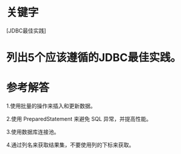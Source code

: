 # 关键字

[JDBC最佳实践]

# 列出5个应该遵循的JDBC最佳实践。

# 参考解答
1.使用批量的操作来插入和更新数据。

2.使用 PreparedStatement 来避免 SQL 异常，并提高性能。

3.使用数据库连接池。

4.通过列名来获取结果集，不要使用列的下标来获取。




